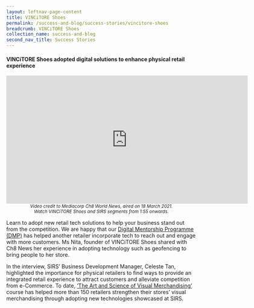 ```yaml
---
layout: leftnav-page-content
title: VINCiTORE Shoes
permalink: /success-and-blog/success-stories/vincitore-shoes
breadcrumb: VINCiTORE Shoes
collection_name: success-and-blog
second_nav_title: Success Stories
---
```


<h4>VINCiTORE Shoes adopted digital solutions to enhance physical retail experience</h4>

<center><iframe src="https://player.vimeo.com/video/530226447?badge=0&amp;autopause=0&amp;player_id=0&amp;app_id=58479" width="640" height="340" frameborder="0" allow="autoplay; fullscreen; picture-in-picture" allowfullscreen title="SIRSxVINCiTORE Shoes.mp4"></iframe></center>
<center><small><i>Video credit to Mediacorp Ch8 World News, aired on 18 March 2021.<br>Watch VINCiTORE Shoes and SIRS segments from 1:55 onwards.</i></small></center>

<p>Learn to adopt new retail tech solutions to help your business stand out from the competition. We are happy that our <a href="/digital-programmes/digital-mentorship-programme">Digital Mentorship Programme (DMP)</a> has helped another retailer incorporate tech to reach out and engage with more customers. Ms Nita, founder of VINCiTORE Shoes shared with Ch8 News her experience in adopting technology such as geofencing to bring people to her store.</p>

<p>In the interview, SIRS’ Business Development Manager, Celeste Tan, highlighted the importance for physical retailers to find ways to provide an integrated retail experience to attract customers and alleviate competition from e-Commerce. To date, <a href="/wsq-programmes/wsq-modular-programmes/the-art-and-science-of-visual-merchandising">‘The Art and Science of Visual Merchandising’</a> course has helped more than 150 retailers strengthen their stores’ visual merchandising through adopting new technologies showcased at SIRS.</p>
